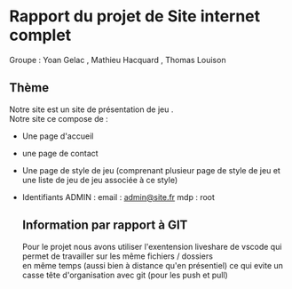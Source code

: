 # Rapport du projet de Site internet complet
Groupe : Yoan Gelac , Mathieu  Hacquard , Thomas Louison


## Thème

Notre site est un site de présentation de jeu .  
Notre site ce compose de :  
- Une page d'accueil
- une page de contact
- Une page de style de jeu (comprenant plusieur page de style de jeu et une liste de jeu de jeu associée à ce style)
- Identifiants ADMIN : email : admin@site.fr mdp : root
  ## Information par rapport à GIT

  Pour le projet nous avons utiliser l'exentension liveshare de vscode qui permet de travailler sur les même fichiers / dossiers    
  en même temps (aussi bien à distance qu'en présentiel) ce qui evite un casse tête d'organisation avec git (pour les push et pull)
